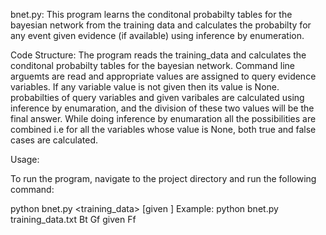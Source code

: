 bnet.py:
This program learns the conditonal probabilty tables for the bayesian network from the training data and calculates
the probabilty for any event given evidence (if available) using inference by enumeration.

Code Structure:
The program reads the training_data and calculates the conditonal probabilty tables for the bayesian network.
Command line arguemts are read and appropriate values are assigned to query evidence variables.
If any variable value is not given then its value is None.
probabilties of query variables and given varibales are calculated using inference by enumaration,
and the division of these two values will be the final answer.
While doing inference by enumaration all the possibilities are combined i.e for all the variables whose value is None,
both true and false cases are calculated.

Usage:

To run the program, navigate to the project directory and run the following command:

python bnet.py <training_data> <query variable values> [given <evidence variable values>]
Example:
python bnet.py training_data.txt Bt Gf given Ff









